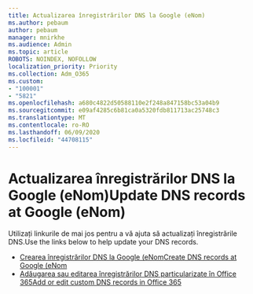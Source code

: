 ```yaml
---
title: Actualizarea înregistrărilor DNS la Google (eNom)
ms.author: pebaum
author: pebaum
manager: mnirkhe
ms.audience: Admin
ms.topic: article
ROBOTS: NOINDEX, NOFOLLOW
localization_priority: Priority
ms.collection: Adm_O365
ms.custom:
- "100001"
- "5821"
ms.openlocfilehash: a680c4822d50588110e2f248a847158bc53a04b9
ms.sourcegitcommit: e09af4285c6b81ca0a5320fdb811713ac25748c3
ms.translationtype: MT
ms.contentlocale: ro-RO
ms.lasthandoff: 06/09/2020
ms.locfileid: "44708115"
---
```

# <a name="update-dns-records-at-google-enom"></a><span data-ttu-id="664ca-102">Actualizarea înregistrărilor DNS la Google (eNom)</span><span class="sxs-lookup"><span data-stu-id="664ca-102">Update DNS records at Google (eNom)</span></span>

<span data-ttu-id="664ca-103">Utilizați linkurile de mai jos pentru a vă ajuta să actualizați înregistrările DNS.</span><span class="sxs-lookup"><span data-stu-id="664ca-103">Use the links below to help update your DNS records.</span></span>

- [<span data-ttu-id="664ca-104">Crearea înregistrărilor DNS la Google (eNom</span><span class="sxs-lookup"><span data-stu-id="664ca-104">Create DNS records at Google (eNom</span></span>](https://docs.microsoft.com/microsoft-365/admin/dns/create-dns-records-for-domain-managed-by-google-enom?view=o365-worldwide)
- [<span data-ttu-id="664ca-105">Adăugarea sau editarea înregistrărilor DNS particularizate în Office 365</span><span class="sxs-lookup"><span data-stu-id="664ca-105">Add or edit custom DNS records in Office 365</span></span>](https://docs.microsoft.com/microsoft-365/admin/setup/add-domain#add-or-edit-custom-dns-records)
